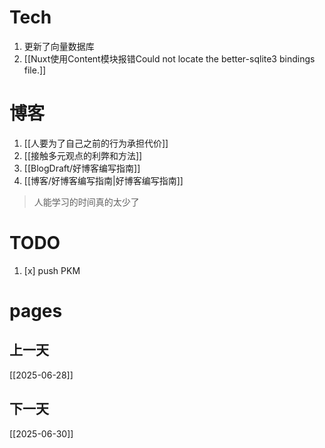 # Tech
1. 更新了向量数据库
2. [[Nuxt使用Content模块报错Could not locate the better-sqlite3 bindings file.]]

# 博客
1. [[人要为了自己之前的行为承担代价]]
2. [[接触多元观点的利弊和方法]]
3. [[BlogDraft/好博客编写指南]]
4. [[博客/好博客编写指南|好博客编写指南]]

> 人能学习的时间真的太少了


# TODO
1. [x] push PKM
# pages
## 上一天
[[2025-06-28]]
## 下一天
[[2025-06-30]]